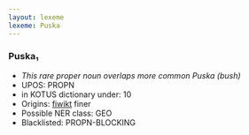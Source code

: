 ```yaml
---
layout: lexeme
lexeme: Puska
---
```


###  Puska₁

* _This rare proper noun overlaps more common *Puska* (bush)_
* UPOS:  PROPN
* in KOTUS dictionary under:  10
* Origins: [fiwikt](https://fi.wiktionary.org/wiki/Puska) finer 
* Possible NER class:  GEO
* Blacklisted:  PROPN-BLOCKING

